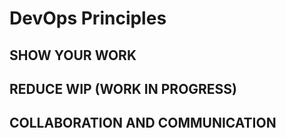 # DevOps Principles

## SHOW YOUR WORK

## REDUCE WIP (WORK IN PROGRESS)

## COLLABORATION AND COMMUNICATION